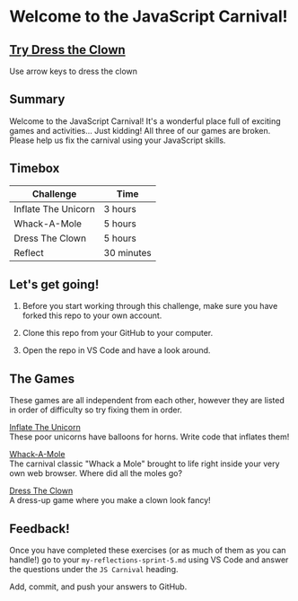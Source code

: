 # Welcome to the JavaScript Carnival!

## [Try Dress the Clown](https://ljsimpkin.github.io/javascript-carnival-liam/dress-the-clown/dress-the-clown.html)
Use arrow keys to dress the clown

## Summary

Welcome to the JavaScript Carnival! It's a wonderful place full of exciting games and activities... Just kidding! All three of our games are broken. Please help us fix the carnival using your JavaScript skills.

## Timebox

Challenge           | Time    |
--------------------|---------|
Inflate The Unicorn | 3 hours
Whack-A-Mole        | 5 hours
Dress The Clown     | 5 hours
Reflect             | 30 minutes

## Let's get going!

1. Before you start working through this challenge, make sure you have forked this repo to your own account.

2. Clone this repo from your GitHub to your computer.

3. Open the repo in VS Code and have a look around.

## The Games

These games are all independent from each other, however they are listed in order of difficulty so try fixing them in order. 

[Inflate The Unicorn](./inflate-the-unicorn/inflate-the-unicorn-README.md)  
These poor unicorns have balloons for horns. Write code that inflates them!

[Whack-A-Mole](./whack-a-mole/whack-a-mole-README.md)  
The carnival classic "Whack a Mole" brought to life right inside your very own web browser. Where did all the moles go?

[Dress The Clown](./dress-the-clown/dress-the-clown-README.md)  
A dress-up game where you make a clown look fancy!

## Feedback!

Once you have completed these exercises (or as much of them as you can handle!) go to your `my-reflections-sprint-5.md` using VS Code and answer the questions under the `JS Carnival` heading.

Add, commit, and push your answers to GitHub.
